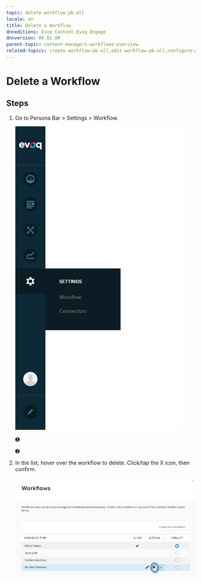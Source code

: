```yaml
---
topic: delete-workflow-pb-all
locale: en
title: Delete a Workflow
dnneditions: Evoq Content,Evoq Engage
dnnversion: 09.02.00
parent-topic: content-managers-workflows-overview
related-topics: create-workflow-pb-all,edit-workflow-pb-all,configure-workflow-state-pb-all
---
```


# Delete a Workflow

## Steps

1.  Go to Persona Bar \> Settings \> Workflow.
    
    ![Persona Bar > Settings > Workflow](img/scr-pbar-cmg-Settings-E91.png)
    
    ➊
    
    ➋
    
2.  In the list, hover over the workflow to delete. Click/tap the X icon, then confirm.
    
      
    
    ![X icon to delete the workflow](img/scr-pb-Workflows-icons-X.png)